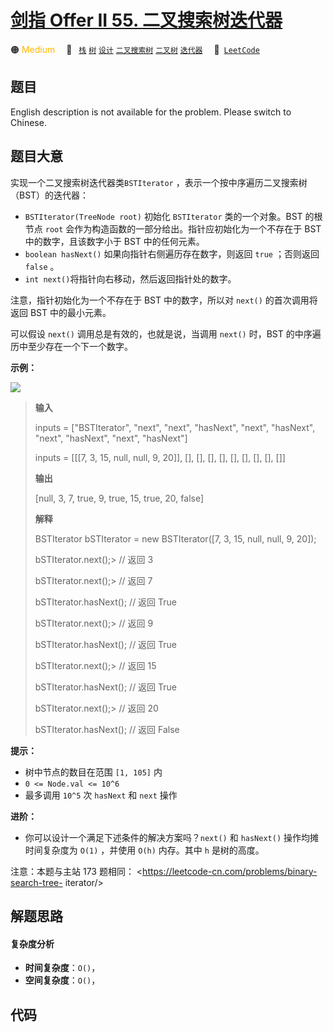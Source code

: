 # [剑指 Offer II 55. 二叉搜索树迭代器](https://leetcode.cn/problems/kTOapQ)

🟠 <font color=#ffb800>Medium</font>&emsp; 🔖&ensp; [`栈`](/leetcode/outline/tag/stack.md) [`树`](/leetcode/outline/tag/tree.md) [`设计`](/leetcode/outline/tag/design.md) [`二叉搜索树`](/leetcode/outline/tag/binary-search-tree.md) [`二叉树`](/leetcode/outline/tag/binary-tree.md) [`迭代器`](/leetcode/outline/tag/iterator.md)&emsp; 🔗&ensp;[`LeetCode`](https://leetcode.cn/problems/kTOapQ)

## 题目

English description is not available for the problem. Please switch to
Chinese.


## 题目大意

实现一个二叉搜索树迭代器类`BSTIterator` ，表示一个按中序遍历二叉搜索树（BST）的迭代器：

  * `BSTIterator(TreeNode root)` 初始化 `BSTIterator` 类的一个对象。BST 的根节点 `root` 会作为构造函数的一部分给出。指针应初始化为一个不存在于 BST 中的数字，且该数字小于 BST 中的任何元素。
  * `boolean hasNext()` 如果向指针右侧遍历存在数字，则返回 `true` ；否则返回 `false` 。
  * `int next()`将指针向右移动，然后返回指针处的数字。

注意，指针初始化为一个不存在于 BST 中的数字，所以对 `next()` 的首次调用将返回 BST 中的最小元素。

可以假设 `next()` 调用总是有效的，也就是说，当调用 `next()` 时，BST 的中序遍历中至少存在一个下一个数字。



**示例：**

![](https://assets.leetcode.com/uploads/2018/12/25/bst-tree.png)

> 
> 
> 
> 
> 
> **输入**
> 
> inputs = ["BSTIterator", "next", "next", "hasNext", "next", "hasNext", "next", "hasNext", "next", "hasNext"]
> 
> inputs = [[[7, 3, 15, null, null, 9, 20]], [], [], [], [], [], [], [], [], []]
> 
> **输出**
> 
> [null, 3, 7, true, 9, true, 15, true, 20, false]
> 
> 
> 
> **解释**
> 
> BSTIterator bSTIterator = new BSTIterator([7, 3, 15, null, null, 9, 20]);
> 
> bSTIterator.next();> 
> // 返回 3
> 
> bSTIterator.next();> 
> // 返回 7
> 
> bSTIterator.hasNext(); // 返回 True
> 
> bSTIterator.next();> 
> // 返回 9
> 
> bSTIterator.hasNext(); // 返回 True
> 
> bSTIterator.next();> 
> // 返回 15
> 
> bSTIterator.hasNext(); // 返回 True
> 
> bSTIterator.next();> 
> // 返回 20
> 
> bSTIterator.hasNext(); // 返回 False
> 
> 



**提示：**

  * 树中节点的数目在范围 `[1, 105]` 内
  * `0 <= Node.val <= 10^6`
  * 最多调用 `10^5` 次 `hasNext` 和 `next` 操作



**进阶：**

  * 你可以设计一个满足下述条件的解决方案吗？`next()` 和 `hasNext()` 操作均摊时间复杂度为 `O(1)` ，并使用 `O(h)` 内存。其中 `h` 是树的高度。



注意：本题与主站 173 题相同： <https://leetcode-cn.com/problems/binary-search-tree-
iterator/>


## 解题思路

#### 复杂度分析

- **时间复杂度**：`O()`，
- **空间复杂度**：`O()`，

## 代码

```javascript

```